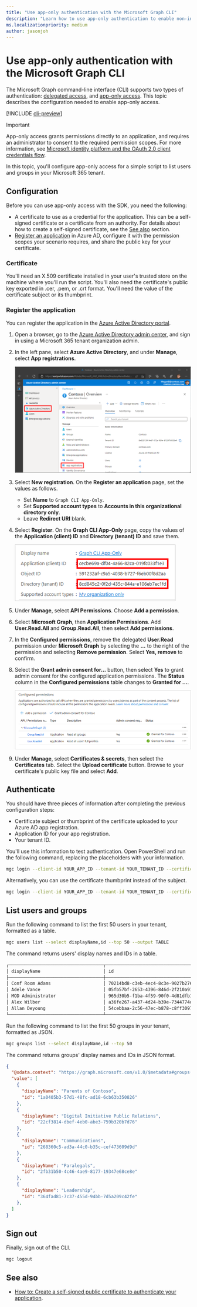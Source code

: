 ```yaml
---
title: "Use app-only authentication with the Microsoft Graph CLI"
description: "Learn how to use app-only authentication to enable non-interactive scenarios with the Microsoft Graph command-line interface."
ms.localizationpriority: medium
author: jasonjoh
---
```


# Use app-only authentication with the Microsoft Graph CLI

The Microsoft Graph command-line interface (CLI) supports two types of authentication: [delegated access](../auth-v2-user.md), and [app-only access](../auth-v2-service.md). This topic describes the configuration needed to enable app-only access.

[!INCLUDE [cli-preview](../../includes/cli-preview.md)]

> [!IMPORTANT]
> App-only access grants permissions directly to an application, and requires an administrator to consent to the required permission scopes. For more information, see [Microsoft identity platform and the OAuth 2.0 client credentials flow](/azure/active-directory/develop/v2-oauth2-client-creds-grant-flow).

In this topic, you'll configure app-only access for a simple script to list users and groups in your Microsoft 365 tenant.

## Configuration

Before you can use app-only access with the SDK, you need the following:

- A certificate to use as a credential for the application. This can be a self-signed certificate or a certificate from an authority. For details about how to create a self-signed certificate, see the [See also](#see-also) section.
- [Register an application](/azure/active-directory/develop/app-objects-and-service-principals) in Azure AD, configure it with the permission scopes your scenario requires, and share the public key for your certificate.

### Certificate

You'll need an X.509 certificate installed in your user's trusted store on the machine where you'll run the script. You'll also need the certificate's public key exported in .cer, .pem, or .crt format. You'll need the value of the certificate subject or its thumbprint.

### Register the application

You can register the application in the [Azure Active Directory portal](https://aad.portal.azure.com).

1. Open a browser, go to the [Azure Active Directory admin center](https://aad.portal.azure.com), and sign in using a Microsoft 365 tenant organization admin.

1. In the left pane, select **Azure Active Directory**, and under **Manage**, select **App registrations**.

    ![A screenshot of the App registrations](../images/cli/aad-portal-app-registrations.png)

1. Select **New registration**. On the **Register an application** page, set the values as follows.

    - Set **Name** to `Graph CLI App-Only`.
    - Set **Supported account types** to **Accounts in this organizational directory only**.
    - Leave **Redirect URI** blank.

1. Select **Register**. On the **Graph CLI App-Only** page, copy the values of the **Application (client) ID** and **Directory (tenant) ID** and save them.

    ![A screenshot of the application ID of the new app registration](../images/cli/aad-application-id.png)

1. Under **Manage**, select **API Permissions**. Choose **Add a permission**.

1. Select **Microsoft Graph**, then **Application Permissions**. Add **User.Read.All** and **Group.Read.All**, then select **Add permissions**.

1. In the **Configured permissions**, remove the delegated **User.Read** permission under **Microsoft Graph** by selecting the **...** to the right of the permission and selecting **Remove permission**. Select **Yes, remove** to confirm.

1. Select the **Grant admin consent for...** button, then select **Yes** to grant admin consent for the configured application permissions. The **Status** column in the **Configured permissions** table changes to **Granted for ...**.

    ![A screenshot of the configured permissions with admin consent granted](../images/cli/configured-permissions.png)

1. Under **Manage**, select **Certificates & secrets**, then select the **Certificates** tab. Select the **Upload certificate** button. Browse to your certificate's public key file and select **Add**.

## Authenticate

You should have three pieces of information after completing the previous configuration steps:

- Certificate subject or thumbprint of the certificate uploaded to your Azure AD app registration.
- Application ID for your app registration.
- Your tenant ID.

You'll use this information to test authentication. Open PowerShell and run the following command, replacing the placeholders with your information.

```bash
mgc login --client-id YOUR_APP_ID --tenant-id YOUR_TENANT_ID --certificate-name "YOUR_CERT_SUBJECT" --strategy ClientCertificate
```

Alternatively, you can use the certificate thumbprint instead of the subject.

```bash
mgc login --client-id YOUR_APP_ID --tenant-id YOUR_TENANT_ID --certificate-thumb-print "YOUR_CERT_THUMBPRINT" --strategy ClientCertificate
```

## List users and groups

Run the following command to list the first 50 users in your tenant, formatted as a table.

```bash
mgc users list --select displayName,id --top 50 --output TABLE
```

The command returns users' display names and IDs in a table.

```bash
┌────────────────────────────────────┬──────────────────────────────────────────────────┐
│ displayName                        │ id                                               │
├────────────────────────────────────┼──────────────────────────────────────────────────┤
│ Conf Room Adams                    │ 70214bd8-c3eb-4ec4-8c3e-9027b2764c52             │
│ Adele Vance                        │ 05fb57bf-2653-4396-846d-2f210a91d9cf             │
│ MOD Administrator                  │ 965d30b5-f1ba-4f59-90f0-4d81dfb1aa42             │
│ Alex Wilber                        │ a36fe267-a437-4d24-b39e-7344774d606c             │
│ Allan Deyoung                      │ 54cebbaa-2c56-47ec-b878-c8ff309746b0             │
└────────────────────────────────────┴──────────────────────────────────────────────────┘
```

Run the following command to list the first 50 groups in your tenant, formatted as JSON.

```bash
mgc groups list --select displayName,id --top 50
```

The command returns groups' display names and IDs in JSON format.

```json
{
  "@odata.context": "https://graph.microsoft.com/v1.0/$metadata#groups(displayName,id)",
  "value": [
    {
      "displayName": "Parents of Contoso",
      "id": "1a0405b3-57d1-48fc-ad18-6cb63b350826"
    },
    {
      "displayName": "Digital Initiative Public Relations",
      "id": "22cf3814-dbef-4eb0-abe3-759b320b7d76"
    },
    {
      "displayName": "Communications",
      "id": "268360c5-ad3a-44c0-b35c-cef473609d9d"
    },
    {
      "displayName": "Paralegals",
      "id": "2fb31b50-4c46-4ae9-8177-19347e68ce8e"
    },
    {
      "displayName": "Leadership",
      "id": "364fad81-7c37-455d-94bb-7d5a209c42fe"
    },
  ]
}
```

## Sign out

Finally, sign out of the CLI.

```bash
mgc logout
```

## See also

- [How to: Create a self-signed public certificate to authenticate your application](/azure/active-directory/develop/howto-create-self-signed-certificate).

